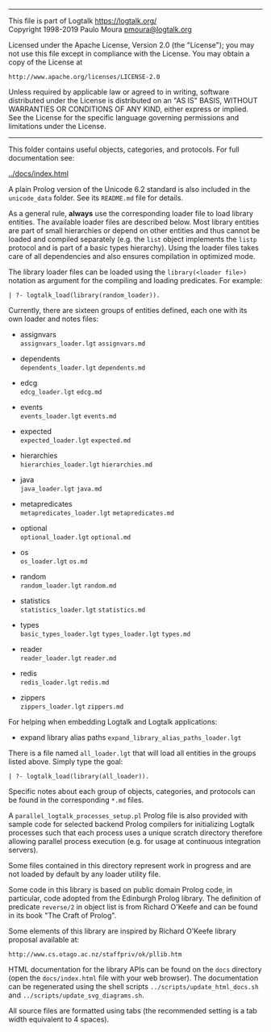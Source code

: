 ________________________________________________________________________

This file is part of Logtalk <https://logtalk.org/>  
Copyright 1998-2019 Paulo Moura <pmoura@logtalk.org>

Licensed under the Apache License, Version 2.0 (the "License");
you may not use this file except in compliance with the License.
You may obtain a copy of the License at

    http://www.apache.org/licenses/LICENSE-2.0

Unless required by applicable law or agreed to in writing, software
distributed under the License is distributed on an "AS IS" BASIS,
WITHOUT WARRANTIES OR CONDITIONS OF ANY KIND, either express or implied.
See the License for the specific language governing permissions and
limitations under the License.
________________________________________________________________________


This folder contains useful objects, categories, and protocols. For full
documentation see:

[../docs/index.html](https://logtalk.org/docs/index.html)

A plain Prolog version of the Unicode 6.2 standard is also included in the
`unicode_data` folder. See its `README.md` file for details.

As a general rule, **always** use the corresponding loader file to load
library entities. The available loader files are described below. Most
library entities are part of small hierarchies or depend on other entities
and thus cannot be loaded and compiled separately (e.g. the `list` object
implements the `listp` protocol and is part of a basic types hierarchy).
Using the loader files takes care of all dependencies and also ensures
compilation in optimized mode.

The library loader files can be loaded using the `library(<loader file>)`
notation as argument for the compiling and loading predicates. For example:

	| ?- logtalk_load(library(random_loader)).

Currently, there are sixteen groups of entities defined, each one with
its own loader and notes files:

* assignvars  
	`assignvars_loader.lgt`
	`assignvars.md`

* dependents  
	`dependents_loader.lgt`
	`dependents.md`

* edcg  
	`edcg_loader.lgt`
	`edcg.md`

* events  
	`events_loader.lgt`
	`events.md`

* expected  
	`expected_loader.lgt`
	`expected.md`

* hierarchies  
	`hierarchies_loader.lgt`
	`hierarchies.md`

* java  
	`java_loader.lgt`
	`java.md`

* metapredicates  
	`metapredicates_loader.lgt`
	`metapredicates.md`

* optional  
	`optional_loader.lgt`
	`optional.md`

* os  
	`os_loader.lgt`
	`os.md`

* random  
	`random_loader.lgt`
	`random.md`

* statistics  
	`statistics_loader.lgt`
	`statistics.md`

* types  
	`basic_types_loader.lgt`
	`types_loader.lgt`
	`types.md`

* reader  
	`reader_loader.lgt`
	`reader.md`

* redis  
	`redis_loader.lgt`
	`redis.md`

* zippers  
	`zippers_loader.lgt`
	`zippers.md`

For helping when embedding Logtalk and Logtalk applications:

* expand library alias paths
	`expand_library_alias_paths_loader.lgt`

There is a file named `all_loader.lgt` that will load all entities in the 
groups listed above. Simply type the goal:

	| ?- logtalk_load(library(all_loader)).

Specific notes about each group of objects, categories, and protocols can be 
found in the corresponding `*.md` files.

A `parallel_logtalk_processes_setup.pl` Prolog file is also provided with
sample code for selected backend Prolog compilers for initializing Logtalk
processes such that each process uses a unique scratch directory therefore
allowing parallel process execution (e.g. for usage at continuous integration
servers).

Some files contained in this directory represent work in progress and  are
not loaded by default by any loader utility file.

Some code in this library is based on public domain Prolog code, in particular,
code adopted from the Edinburgh Prolog library. The definition  of predicate
`reverse/2` in object list is from Richard O'Keefe and can be found in its book
"The Craft of Prolog".

Some elements of this library are inspired by Richard O'Keefe library proposal
available at:

	http://www.cs.otago.ac.nz/staffpriv/ok/pllib.htm

HTML documentation for the library APIs can be found on the `docs`
directory (open the `docs/index.html` file with your web browser).
The documentation can be regenerated using the shell scripts
`../scripts/update_html_docs.sh` and `../scripts/update_svg_diagrams.sh`.

All source files are formatted using tabs (the recommended setting is a tab
width equivalent to 4 spaces).
